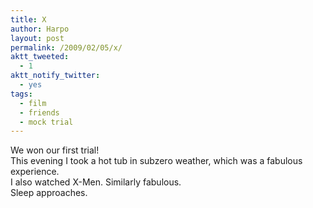 ```yaml
---
title: X
author: Harpo
layout: post
permalink: /2009/02/05/x/
aktt_tweeted:
  - 1
aktt_notify_twitter:
  - yes
tags:
  - film
  - friends
  - mock trial
---
```

We won our first trial!  
This evening I took a hot tub in subzero weather, which was a fabulous experience.  
I also watched X-Men. Similarly fabulous.  
Sleep approaches.